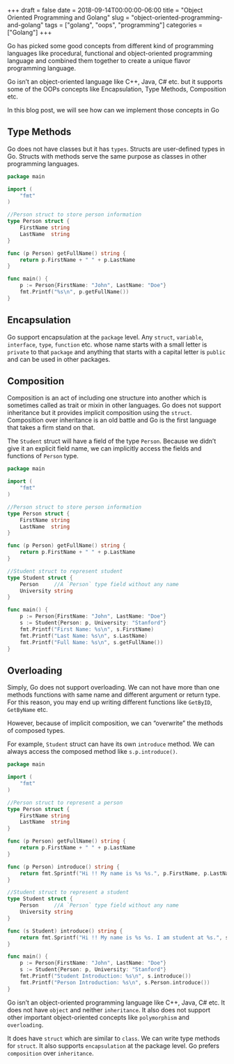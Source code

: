 +++ 
draft = false
date = 2018-09-14T00:00:00-06:00
title = "Object Oriented Programming and Golang"
slug = "object-oriented-programming-and-golang"
tags = ["golang", "oops", "programming"]
categories = ["Golang"]
+++

Go has picked some good concepts from different kind of programming languages like procedural, functional and object-oriented programming language and combined them together to create a unique flavor programming language.

Go isn’t an object-oriented language like C++, Java, C# etc. but it supports some of the OOPs concepts like Encapsulation, Type Methods, Composition etc.

In this blog post, we will see how can we implement those concepts in Go

## Type Methods

Go does not have classes but it has `types`. Structs are user-defined types in Go. Structs with methods serve the same purpose as classes in other programming languages.

```go
package main

import (
	"fmt"
)

//Person struct to store person information
type Person struct {
	FirstName string
	LastName  string
}

func (p Person) getFullName() string {
	return p.FirstName + " " + p.LastName
}

func main() {
	p := Person{FirstName: "John", LastName: "Doe"}
	fmt.Printf("%s\n", p.getFullName())
}
```

## Encapsulation
Go support encapsulation at the `package` level. Any `struct`, `variable`, `interface`, `type`, `function` etc. whose name starts with a small letter is `private` to that `package` and anything that starts with a capital letter is `public` and can be used in other packages.

## Composition
Composition is an act of including one structure into another which is sometimes called as trait or mixin in other languages. Go does not support inheritance but it provides implicit composition using the `struct`. Composition over inheritance is an old battle and Go is the first language that takes a firm stand on that.

The `Student` struct will have a field of the type `Person`. Because we didn’t give it an explicit field name, we can implicitly access the fields and functions of `Person` type.

```go
package main

import (
	"fmt"
)

//Person struct to store person information
type Person struct {
	FirstName string
	LastName  string
}

func (p Person) getFullName() string {
	return p.FirstName + " " + p.LastName
}

//Student struct to represent student
type Student struct {
	Person     //A `Person` type field without any name
	University string
}

func main() {
	p := Person{FirstName: "John", LastName: "Doe"}
	s := Student{Person: p, University: "Stanford"}
	fmt.Printf("First Name: %s\n", s.FirstName)
	fmt.Printf("Last Name: %s\n", s.LastName)
	fmt.Printf("Full Name: %s\n", s.getFullName())
}
```

## Overloading
Simply, Go does not support overloading. We can not have more than one methods functions with same name and different argument or return type. For this reason, you may end up writing different functions like `GetByID`, `GetByName` etc.

However, because of implicit composition, we can “overwrite” the methods of composed types.

For example, `Student` struct can have its own `introduce` method. We can always access the composed method like `s.p.introduce()`.

```go
package main

import (
	"fmt"
)

//Person struct to represent a person
type Person struct {
	FirstName string
	LastName  string
}

func (p Person) getFullName() string {
	return p.FirstName + " " + p.LastName
}

func (p Person) introduce() string {
	return fmt.Sprintf("Hi !! My name is %s %s.", p.FirstName, p.LastName)
}

//Student struct to represent a student
type Student struct {
	Person     //A `Person` type field without any name
	University string
}

func (s Student) introduce() string {
	return fmt.Sprintf("Hi !! My name is %s %s. I am student at %s.", s.FirstName, s.LastName, s.University)
}

func main() {
	p := Person{FirstName: "John", LastName: "Doe"}
	s := Student{Person: p, University: "Stanford"}
	fmt.Printf("Student Introduction: %s\n", s.introduce())
	fmt.Printf("Person Introduction: %s\n", s.Person.introduce())
}
```

Go isn’t an object-oriented programming language like C++, Java, C# etc. It does not have `object` and neither `inheritance`. It also does not support other important object-oriented concepts like `polymorphism` and `overloading`.

It does have `struct` which are similar to `class`. We can write type methods for `struct`. It also supports `encapsulation` at the package level. Go prefers `composition` over `inheritance`.

